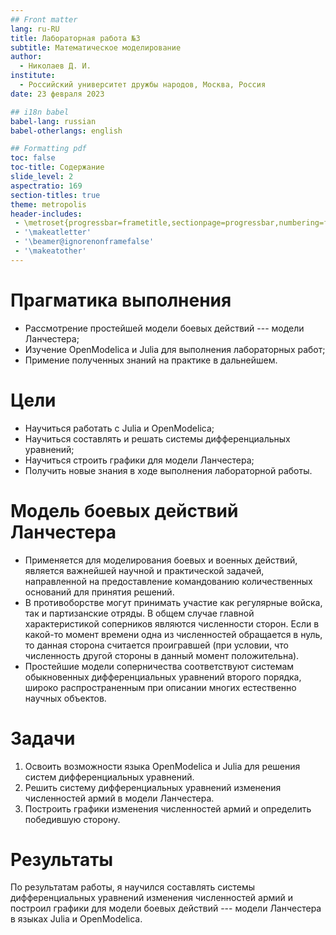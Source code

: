 ```yaml
---
## Front matter
lang: ru-RU
title: Лабораторная работа №3
subtitle: Математическое моделирование
author:
  - Николаев Д. И.
institute:
  - Российский университет дружбы народов, Москва, Россия
date: 23 февраля 2023

## i18n babel
babel-lang: russian
babel-otherlangs: english

## Formatting pdf
toc: false
toc-title: Содержание
slide_level: 2
aspectratio: 169
section-titles: true
theme: metropolis
header-includes:
 - \metroset{progressbar=frametitle,sectionpage=progressbar,numbering=fraction}
 - '\makeatletter'
 - '\beamer@ignorenonframefalse'
 - '\makeatother'
---
```


# Прагматика выполнения

- Рассмотрение простейшей модели боевых действий --- модели Ланчестера;
- Изучение OpenModelica и Julia для выполнения лабораторных работ;
- Примение полученных знаний на практике в дальнейшем.

# Цели

- Научиться работать с Julia и OpenModelica;
- Научиться составлять и решать системы дифференциальных уравнений;
- Научиться строить графики для модели Ланчестера;
- Получить новые знания в ходе выполнения лабораторной работы.

# Модель боевых действий Ланчестера

- Применяется для моделирования боевых и военных действий, является важнейшей научной и практической задачей, направленной на предоставление командованию количественных оснований для принятия решений.
- В противоборстве могут принимать участие как регулярные войска, так и партизанские отряды. В общем случае главной характеристикой соперников являются численности сторон. Если в какой-то момент времени одна из численностей обращается в нуль, то данная сторона считается проигравшей (при условии, что численность другой стороны в данный момент положительна).
- Простейшие модели соперничества соответствуют системам обыкновенных дифференциальных уравнений второго порядка, широко распространенным при описании многих естественно научных объектов.

# Задачи

1. Освоить возможности языка OpenModelica и Julia для решения систем дифференциальных уравнений.
2. Решить систему дифференциальных уравнений изменения численностей армий в модели Ланчестера.
3. Построить графики изменения численностей армий и определить победившую сторону.

# Результаты

По результатам работы, я научился составлять системы дифференциальных уравнений изменения численностей армий и построил графики для модели боевых действий --- модели Ланчестера в языках Julia и OpenModelica.